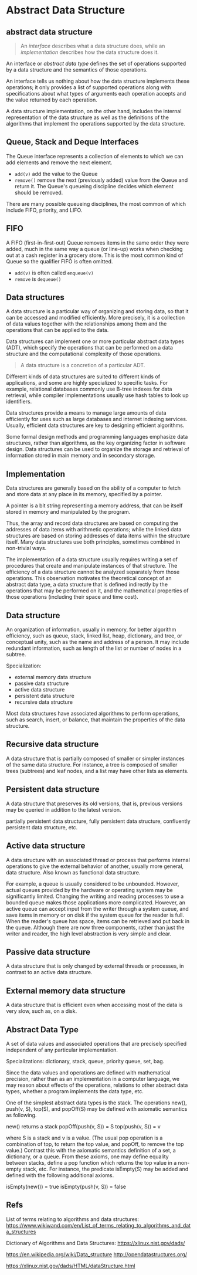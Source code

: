 # Abstract Data Structure

## abstract data structure

> An *interface* describes what a data structure does, while an *implementation* describes how the data structure does it.

An interface or *abstract data type* defines the set of operations supported by a data structure and the semantics of those operations.

An interface tells us nothing about how the data structure implements these operations; it only provides a list of supported operations along with specifications about what types of arguments each operation accepts and the value returned by each operation.

A data structure implementation, on the other hand, includes the internal representation of the data structure as well as the definitions of the algorithms that implement the operations supported by the data structure. 

## Queue, Stack and Deque Interfaces

The Queue interface represents a collection of elements to which we can add elements and remove the next element.
- `add(v)` add the value to the Queue
- `remove()` remove the next (previously added) value from the Queue and return it. The Queue's queueing discipline decides which element should be removed.

There are many possible queueing disciplines, the most common of which include FIFO, priority, and LIFO.

## FIFO
A FIFO (first-in-first-out) Queue removes items in the same order they were added, much in the same way a queue (or line-up) works when checking out at a cash register in a grocery store. This is the most common kind of Queue so the qualifier FIFO is often omitted.
- `add(v)` is often called `enqueue(v)`
- `remove` is `dequeue()`


## Data structures

A data structure is a particular way of organizing and storing data, so that it can be accessed and modified efficiently. More precisely, it is a collection of data values together with the relationships among them and the operations that can be applied to the data.

Data structures can implement one or more particular abstract data types (ADT), which specify the operations that can be performed on a data structure and the computational complexity of those operations.

> A data structure is a concretion of a particular ADT.

Different kinds of data structures are suited to different kinds of applications, and some are highly specialized to specific tasks. For example, relational databases commonly use B-tree indexes for data retrieval, while compiler implementations usually use hash tables to look up identifiers.

Data structures provide a means to manage large amounts of data efficiently for uses such as large databases and internet indexing services. Usually, efficient data structures are key to designing efficient algorithms.

Some formal design methods and programming languages emphasize data structures, rather than algorithms, as the key organizing factor in software design. Data structures can be used to organize the storage and retrieval of information stored in main memory and in secondary storage.

## Implementation

Data structures are generally based on the ability of a computer to fetch and store data at any place in its memory, specified by a pointer.

A pointer is a bit string representing a memory address, that can be itself stored in memory and manipulated by the program.

Thus, the array and record data structures are based on computing the addresses of data items with arithmetic operations; while the linked data structures are based on storing addresses of data items within the structure itself. Many data structures use both principles, sometimes combined in non-trivial ways.

The implementation of a data structure usually requires writing a set of procedures that create and manipulate instances of that structure. The efficiency of a data structure cannot be analyzed separately from those operations. This observation motivates the theoretical concept of an abstract data type, a data structure that is defined indirectly by the operations that may be performed on it, and the mathematical properties of those operations (including their space and time cost).


## Data structure

An organization of information, usually in memory, for better algorithm efficiency, such as queue, stack, linked list, heap, dictionary, and tree, or conceptual unity, such as the name and address of a person. It may include redundant information, such as length of the list or number of nodes in a subtree.

Specialization:
- external memory data structure
- passive data structure
- active data structure
- persistent data structure
- recursive data structure

Most data structures have associated algorithms to perform operations, such as search, insert, or balance, that maintain the properties of the data structure.


## Recursive data structure

A data structure that is partially composed of smaller or simpler instances of the same data structure. For instance, a tree is composed of smaller trees (subtrees) and leaf nodes, and a list may have other lists as elements.

## Persistent data structure

A data structure that preserves its old versions, that is, previous versions may be queried in addition to the latest version.

partially persistent data structure, fully persistent data structure, confluently persistent data structure, etc.

## Active data structure

A data structure with an associated thread or process that performs internal operations to give the external behavior of another, usually more general, data structure. Also known as functional data structure.

For example, a queue is usually considered to be unbounded. However, actual queues provided by the hardware or operating system may be significantly limited. Changing the writing and reading processes to use a bounded queue makes those applications more complicated. However, an active queue can accept input from the writer through a system queue, and save items in memory or on disk if the system queue for the reader is full. When the reader's queue has space, items can be retrieved and put back in the queue. Although there are now three components, rather than just the writer and reader, the high level abstraction is very simple and clear.

## Passive data structure
A data structure that is only changed by external threads or processes, in contrast to an active data structure.

## External memory data structure
A data structure that is efficient even when accessing most of the data is very slow, such as, on a disk.


## Abstract Data Type

A set of data values and associated operations that are precisely specified independent of any particular implementation.

Specializations: dictionary, stack, queue, priority queue, set, bag.

Since the data values and operations are defined with mathematical precision, rather than as an implementation in a computer language, we may reason about effects of the operations, relations to other abstract data types, whether a program implements the data type, etc.

One of the simplest abstract data types is the stack. The operations new(), push(v, S), top(S), and popOff(S) may be defined with axiomatic semantics as following.

new() returns a stack
popOff(push(v, S)) = S
top(push(v, S)) = v

where S is a stack and v is a value. (The usual pop operation is a combination of top, to return the top value, and popOff, to remove the top value.) Contrast this with the axiomatic semantics definition of a set, a dictionary, or a queue.
From these axioms, one may define equality between stacks, define a pop function which returns the top value in a non-empty stack, etc. For instance, the predicate isEmpty(S) may be added and defined with the following additional axioms.

isEmpty(new()) = true
isEmpty(push(v, S)) = false


## Refs

List of terms relating to algorithms and data structures:
https://www.wikiwand.com/en/List_of_terms_relating_to_algorithms_and_data_structures

Dictionary of Algorithms and Data Structures:
https://xlinux.nist.gov/dads/

https://en.wikipedia.org/wiki/Data_structure
http://opendatastructures.org/

https://xlinux.nist.gov/dads/HTML/dataStructure.html
